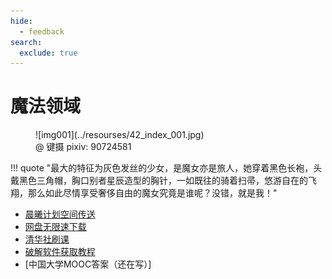 ```yaml
---
hide:
  - feedback
search:
  exclude: true
---
```


# 魔法领域

<figure markdown="span">
![img001](../resourses/42_index_001.jpg)
<figcaption>@ 键摄 pixiv: 90724581</figcaption>
</figure>
!!! quote "最大的特征为灰色发丝的少女，是魔女亦是旅人，她穿着黑色长袍，头戴黑色三角帽，胸口别者星辰造型的胸针，一如既往的骑着扫帚，悠游自在的飞翔，那么如此尽情享受奢侈自由的魔女究竟是谁呢？没错，就是我！"

- [晨曦计划空间传送](晨曦计划空间传送.md)
- [网盘无限速下载](网盘无限速下载.md)
- [清华社刷课](清华社刷课.md)
- [破解软件获取教程](破解软件获取教程/index.md)
- [中国大学MOOC答案（还在写）]